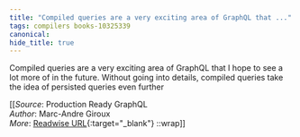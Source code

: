 ```yaml
---
title: "Compiled queries are a very exciting area of GraphQL that ..."
tags: compilers books-10325339
canonical: 
hide_title: true
---
```


Compiled queries are a very exciting area of GraphQL that I hope to see a lot more of in the future. Without going into details, compiled queries take the idea of persisted queries even further


[[_Source_: Production Ready GraphQL<br>
_Author_: Marc-Andre Giroux<br>
_More_: [Readwise URL](https://readwise.io/open/210672383){:target="_blank"}
::wrap]]